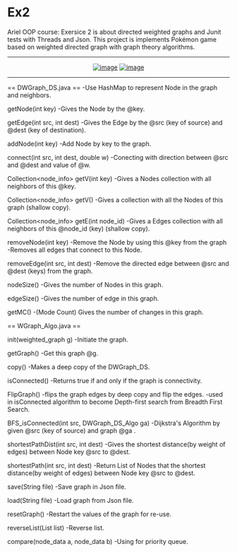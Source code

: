 # Ex2
Ariel OOP course: Exersice 2 is about directed weighted graphs and Junit tests with Threads and Json.
This project is implements Pokémon game based on weighted directed graph with graph theory algorithms. 

***
<center>
<a href="https://ibb.co/j3pZgDC"><img src="https://i.ibb.co/j3pZgDC/image.png" alt="image" border="0"></a>
<a href="https://ibb.co/FYxyrQz"><img src="https://i.ibb.co/FYxyrQz/image.png" alt="image" border="0"></a>
</center>

***

== DWGraph_DS.java ==
-Use HashMap to represent Node in the graph and neighbors.

getNode(int key)
-Gives the Node by the @key.

getEdge(int src, int dest)
-Gives the Edge by the @src (key of source) and @dest (key of destination).

addNode(int key)
-Add Node by key to the graph.

connect(int src, int dest, double w)
-Conecting with direction between @src and @dest and value of @w.

Collection<node_info> getV(int key)
-Gives a Nodes collection with all neighbors of this @key.

Collection<node_info> getV()
-Gives a collection with all the Nodes of this graph (shallow copy).

Collection<node_info> getE(int node_id)
-Gives a Edges collection with all neighbors of this @node_id (key) (shallow copy).

removeNode(int key)
-Remove the Node by using this @key from the graph
-Removes all edges that connect to this Node.

removeEdge(int src, int dest)
-Remove the directed edge between @src and @dest (keys) from the graph.

nodeSize()
-Gives the number of Nodes in this graph.

edgeSize()
-Gives the number of edge in this graph.

getMC()
-(Mode Count) Gives the number of changes in this graph.


== WGraph_Algo.java ==

init(weighted_graph g)
-Initiate the graph.

getGraph()
-Get this graph @g.

copy()
-Makes a deep copy of the DWGraph_DS.

isConnected()
-Returns true if and only if the graph is connectivity.

FlipGraph()
-flips the graph edges by deep copy and flip the edges.
-used in isConnected algorithm to become Depth-first search from Breadth First Search.

BFS_isConnected(int src, DWGraph_DS_Algo ga)
-Dijkstra's Algorithm by given @src (key of source) and graph @ga .

shortestPathDist(int src, int dest)
-Gives the shortest distance(by weight of edges) between Node key @src to @dest.

shortestPath(int src, int dest)
-Return List of Nodes that the shortest distance(by weight of edges) between Node key @src to @dest.

save(String file)
-Save graph in Json file.

load(String file)
-Load graph from Json file.

resetGraph()
-Restart the values of the graph for re-use.

reverseList(List<T> list)
-Reverse list.

compare(node_data a, node_data b)
-Using for priority queue.
